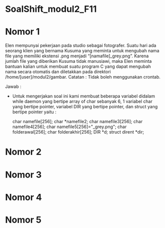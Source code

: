 # SoalShift_modul2_F11

# Nomor 1
Elen mempunyai pekerjaan pada studio sebagai fotografer. Suatu hari ada seorang klien yang bernama Kusuma yang meminta untuk mengubah nama file yang memiliki ekstensi .png menjadi “[namafile]_grey.png”. Karena jumlah file yang diberikan Kusuma tidak manusiawi, maka Elen meminta bantuan kalian untuk membuat suatu program C yang dapat mengubah nama secara otomatis
dan diletakkan pada direktori /home/[user]/modul2/gambar.
Catatan : Tidak boleh menggunakan crontab.

Jawab :

- Untuk mengerjakan soal ini kami membuat beberapa variabel didalam while daemon yang bertipe array of char sebanyak 6, 1 variabel char yang bertipe pointer, variabel DIR yang bertipe pointer, 
dan struct yang bertipe pointer yaitu :
  
    char namefile[256];
    char *namefile2;
    char namefile3[256];
    char namefile4[256];
    char namefile5[256]="_grey.png";
    char folderawal[256];
    char folderakhir[256];
    DIR *d;
    struct dirent *dir;

# Nomor 2
# Nomor 3
# Nomor 4
# Nomor 5
